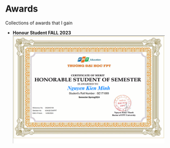 # Awards
Collections of awards that I gain 
- **Honour Student FALL 2023** <br>
    <img src="CertificateFPTU/Honour.png" alt="Certificate"> <br><br>
